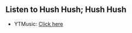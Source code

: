 ## Listen to Hush Hush; Hush Hush
- YTMusic: [Click here](https://music.youtube.com/watch?v=3eawzGXLB4I)